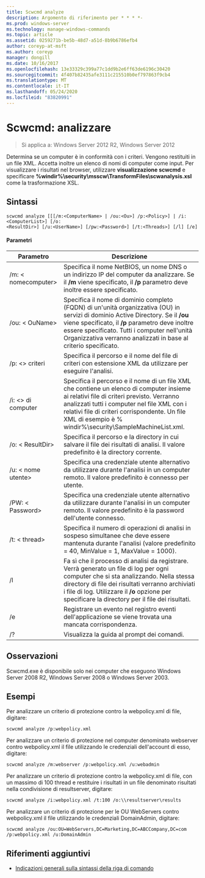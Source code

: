 ```yaml
---
title: Scwcmd analyze
description: Argomento di riferimento per * * * *-
ms.prod: windows-server
ms.technology: manage-windows-commands
ms.topic: article
ms.assetid: 0259271b-be5b-48d7-a51d-8b9b6786efb4
author: coreyp-at-msft
ms.author: coreyp
manager: dongill
ms.date: 10/16/2017
ms.openlocfilehash: 13e33329c399a77c1dd9b2e6ff63de6196c30420
ms.sourcegitcommit: 4f407b82435afe3111c215510b0ef797863f9cb4
ms.translationtype: MT
ms.contentlocale: it-IT
ms.lasthandoff: 05/24/2020
ms.locfileid: "83820991"
---
```

# <a name="scwcmd-analyze"></a>Scwcmd: analizzare

> Si applica a: Windows Server 2012 R2, Windows Server 2012

Determina se un computer è in conformità con i criteri. Vengono restituiti in un file XML. Accetta inoltre un elenco di nomi di computer come input. Per visualizzare i risultati nel browser, utilizzare **visualizzazione scwcmd** e specificare **%windir%\security\msscw\TransformFiles\scwanalysis.xsl** come la trasformazione XSL.

## <a name="syntax"></a>Sintassi

```
scwcmd analyze [[[/m:<ComputerName> | /ou:<Ou>] /p:<Policy>] | /i:<ComputerList>] [/o:
<ResultDir>] [/u:<UserName>] [/pw:<Password>] [/t:<Threads>] [/l] [/e]
```

#### <a name="parameters"></a>Parametri

|Parametro|Descrizione|
|---------|-----------|
|/m: \< nomecomputer>|Specifica il nome NetBIOS, un nome DNS o un indirizzo IP del computer da analizzare. Se il **/m** viene specificato, il **/p** parametro deve inoltre essere specificato.|
|/ou: \< OuName>|Specifica il nome di dominio completo (FQDN) di un'unità organizzativa (OU) in servizi di dominio Active Directory. Se il **/ou** viene specificato, il **/p** parametro deve inoltre essere specificato. Tutti i computer nell'unità Organizzativa verranno analizzati in base al criterio specificato.|
|/p: \<> criteri|Specifica il percorso e il nome del file di criteri con estensione XML da utilizzare per eseguire l'analisi.|
|/i: \<> di computer|Specifica il percorso e il nome di un file XML che contiene un elenco di computer insieme ai relativi file di criteri previsto. Verranno analizzati tutti i computer nel file XML con i relativi file di criteri corrispondente. Un file XML di esempio è % windir%\security\SampleMachineList.xml.|
|/o: \< ResultDir>|Specifica il percorso e la directory in cui salvare il file dei risultati di analisi. Il valore predefinito è la directory corrente.|
|/u: \< nome utente>|Specifica una credenziale utente alternativo da utilizzare durante l'analisi in un computer remoto. Il valore predefinito è connesso per utente.|
|/PW: \< Password>|Specifica una credenziale utente alternativo da utilizzare durante l'analisi in un computer remoto. Il valore predefinito è la password dell'utente connesso.|
|/t: \< thread>|Specifica il numero di operazioni di analisi in sospeso simultanee che deve essere mantenuta durante l'analisi (valore predefinito = 40, MinValue = 1, MaxValue = 1000).|
|/l|Fa sì che il processo di analisi da registrare. Verrà generato un file di log per ogni computer che si sta analizzando. Nella stessa directory di file dei risultati verranno archiviati i file di log. Utilizzare il **/o** opzione per specificare la directory per il file dei risultati.|
|/e|Registrare un evento nel registro eventi dell'applicazione se viene trovata una mancata corrispondenza.|
|/?|Visualizza la guida al prompt dei comandi.|

## <a name="remarks"></a>Osservazioni

Scwcmd.exe è disponibile solo nei computer che eseguono Windows Server 2008 R2, Windows Server 2008 o Windows Server 2003.

## <a name="examples"></a>Esempi

Per analizzare un criterio di protezione contro la webpolicy.xml di file, digitare:
```
scwcmd analyze /p:webpolicy.xml

```
Per analizzare un criterio di protezione nel computer denominato webserver contro webpolicy.xml il file utilizzando le credenziali dell'account di esso, digitare:
```
scwcmd analyze /m:webserver /p:webpolicy.xml /u:webadmin

```
Per analizzare un criterio di protezione contro la webpolicy.xml di file, con un massimo di 100 thread e restituire i risultati in un file denominato risultati nella condivisione di resultserver, digitare:
```
scwcmd analyze /i:webpolicy.xml /t:100 /o:\\resultserver\results

```
Per analizzare un criterio di protezione per le OU WebServers contro webpolicy.xml il file utilizzando le credenziali DomainAdmin, digitare:
```
scwcmd analyze /ou:OU=WebServers,DC=Marketing,DC=ABCCompany,DC=com /p:webpolicy.xml /u:DomainAdmin
```

## <a name="additional-references"></a>Riferimenti aggiuntivi

- [Indicazioni generali sulla sintassi della riga di comando](command-line-syntax-key.md)